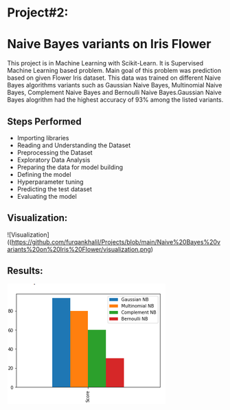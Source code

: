 
# Project#2: 
# Naive Bayes variants on Iris Flower

This project is in Machine Learning with Scikit-Learn. It is Supervised Machine Learning based problem. Main goal of this problem was prediction based on given Flower Iris dataset. This data was trained on different Naive Bayes algorithms variants such as Gaussian Naive Bayes, Multinomial Naive Bayes, Complement Naive Bayes and Bernoulli Naive Bayes.Gaussian Naive Bayes alogrithm had the highest accuracy of 93% among the listed variants.


## Steps Performed
- Importing libraries
- Reading and Understanding the Dataset
- Preprocessing the Dataset
- Exploratory Data Analysis
- Preparing the data for model building
- Defining the model
- Hyperparameter tuning
- Predicting the test dataset
- Evaluating the model



## Visualization:

![Visualization]((https://github.com/furqankhalil/Projects/blob/main/Naive%20Bayes%20variants%20on%20Iris%20Flower/visualization.png)



## Results:

![Results](https://github.com/abbasshafi/Projects/blob/main/Naive%20Bayes%20variants%20on%20Iris%20Flower/results.png)


